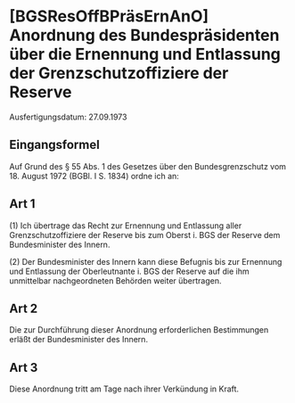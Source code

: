 # [BGSResOffBPräsErnAnO] Anordnung des Bundespräsidenten über die Ernennung und Entlassung der Grenzschutzoffiziere der Reserve

Ausfertigungsdatum: 27.09.1973

 

## Eingangsformel

Auf Grund des § 55 Abs. 1 des Gesetzes über den Bundesgrenzschutz vom 18. August 1972 (BGBl. I S. 1834) ordne ich an:


## Art 1

(1) Ich übertrage das Recht zur Ernennung und Entlassung aller Grenzschutzoffiziere der Reserve bis zum Oberst i. BGS der Reserve dem Bundesminister des Innern.

(2) Der Bundesminister des Innern kann diese Befugnis bis zur Ernennung und Entlassung der Oberleutnante i. BGS der Reserve auf die ihm unmittelbar nachgeordneten Behörden weiter übertragen.


## Art 2

Die zur Durchführung dieser Anordnung erforderlichen Bestimmungen erläßt der Bundesminister des Innern.


## Art 3

Diese Anordnung tritt am Tage nach ihrer Verkündung in Kraft.
